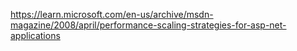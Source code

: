 https://learn.microsoft.com/en-us/archive/msdn-magazine/2008/april/performance-scaling-strategies-for-asp-net-applications